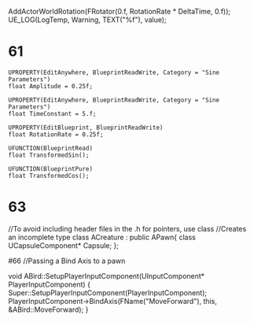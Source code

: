 AddActorWorldRotation(FRotator(0.f, RotationRate * DeltaTime, 0.f));
UE_LOG(LogTemp, Warning, TEXT("%f"), value);

# 61
	UPROPERTY(EditAnywhere, BlueprintReadWrite, Category = "Sine Parameters")
	float Amplitude = 0.25f;

	UPROPERTY(EditAnywhere, BlueprintReadWrite, Category = "Sine Parameters")
	float TimeConstant = 5.f;

	UPROPERTY(EditBlueprint, BlueprintReadWrite) 
    float RotationRate = 0.25f;

	UFUNCTION(BlueprintRead) 
	float TransformedSin();

	UFUNCTION(BlueprintPure)
	float TransformedCos();




# 63
//To avoid including header files in the .h for pointers, use class
//Creates an incomplete type
class ACreature : public APawn{
	class UCapsuleComponent* Capsule;
};

#66
//Passing a Bind Axis to a pawn

void ABird::SetupPlayerInputComponent(UInputComponent* PlayerInputComponent)
{
	Super::SetupPlayerInputComponent(PlayerInputComponent);
	PlayerInputComponent->BindAxis(FName("MoveForward"), this, &ABird::MoveForward);
}

